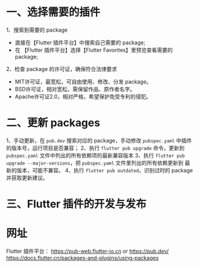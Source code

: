 # 一、选择需要的插件

1、搜索到需要的 package
* 直接在【Flutter 插件平台】中搜索自己需要的 package;
* 在 【Flutter 插件平台】选择【Flutter Favorites】里预览查看需要的 package;

2、检查 package 的许可证，确保符合法律要求
* MIT许可证，最宽松，可自由使用、修改、分发 package。
* BSD许可证，相对宽松，需保留作品、原作者名字。
* Apache许可证2.0，相对严格，希望保护免受专利的侵犯。
 
# 二、更新 packages

1、手动更新，在 `pub.dev` 搜索对应的 package，手动修改 `pubspec.yaml` 中插件的版本号，运行项目是否兼容；
2、执行 `flutter pub upgrade` 命令，更新到 `pubspec.yaml` 文件中列出的所有依赖项的最新兼容版本
3、执行 `flutter pub upgrade --major-versions`，把 `pubspec.yaml` 文件里列出的所有依赖更新到 最新的版本，可能不兼容。
4、执行 `flutter pub outdated`，识别过时的 package 并获取更新建议。


# 三、Flutter 插件的开发与发布



# 网址
Flutter 插件平台： <https://pub-web.flutter-io.cn> or <https://pub.dev/>
<https://docs.flutter.cn/packages-and-plugins/using-packages> 


